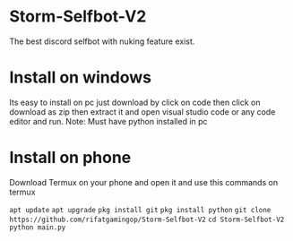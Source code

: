 # Storm-Selfbot-V2
The best discord selfbot with nuking feature exist.


# Install on windows
Its easy to install on pc just download by click on code then click on download as zip then extract it and open visual studio code or any code editor and run.
Note: Must have python installed in pc

# Install on phone
Download Termux on your phone and open it and use this commands on termux

```apt update```
```apt upgrade```
```pkg install git```
```pkg install python```
```git clone https://github.com/rifatgamingop/Storm-Selfbot-V2```
```cd Storm-Selfbot-V2```
```python main.py```

